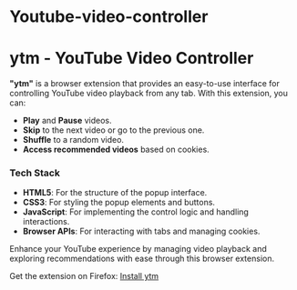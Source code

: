 # Youtube-video-controller
# ytm - YouTube Video Controller

**"ytm"** is a browser extension that provides an easy-to-use interface for controlling YouTube video playback from any tab. With this extension, you can:

- **Play** and **Pause** videos.
- **Skip** to the next video or go to the previous one.
- **Shuffle** to a random video.
- **Access recommended videos** based on cookies.

### Tech Stack

- **HTML5**: For the structure of the popup interface.
- **CSS3**: For styling the popup elements and buttons.
- **JavaScript**: For implementing the control logic and handling interactions.
- **Browser APIs**: For interacting with tabs and managing cookies.

Enhance your YouTube experience by managing video playback and exploring recommendations with ease through this browser extension.

Get the extension on Firefox: [Install ytm](https://addons.mozilla.org/addon/ytm/)
